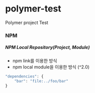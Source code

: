 # polymer-test

Polymer project Test

### NPM

##### NPM Local Repository(Project, Module)

* npm link를 이용한 방식
* npm local module을 이용한 방식 (^2.0)

```javascript
"dependencies": {
    "bar": "file:../foo/bar"
}
```